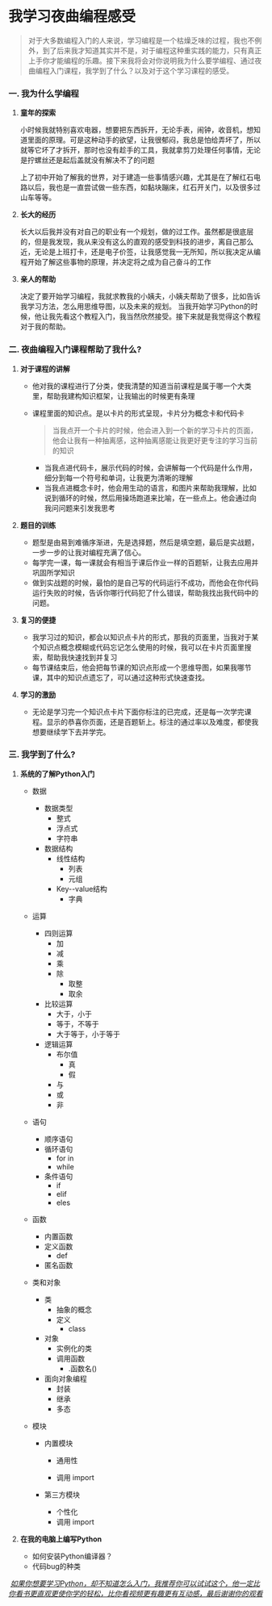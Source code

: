 # 我学习夜曲编程感受

> 对于大多数编程入门的人来说，学习编程是一个枯燥乏味的过程，我也不例外，到了后来我才知道其实并不是，对于编程这种重实践的能力，只有真正上手你才能编程的乐趣。接下来我将会对你说明我为什么要学编程、通过夜曲编程入门课程，我学到了什么？以及对于这个学习课程的感受。

### 一. 我为什么学编程

1. **童年的探索**

   小时候我就特别喜欢电器，想要把东西拆开，无论手表，闹钟，收音机，想知道里面的原理。可是这种动手的欲望，让我很郁闷，我总是怕给弄坏了，所以就等它坏了才拆开，那时也没有趁手的工具，我就拿剪刀处理任何事情，无论是拧螺丝还是起后盖就没有解决不了的问题

   上了初中开始了解我的世界，对于建造一些事情感兴趣，尤其是在了解红石电路以后，我也是一直尝试做一些东西，如黏块蹦床，红石开关门，以及很多过山车等等。

2. **长大的经历**

   长大以后我并没有对自己的职业有一个规划，做的过工作。虽然都是很底层的，但是我发现，我从来没有这么的直观的感受到科技的进步，离自己那么近，无论是上班打卡，还是电子价签，让我感觉我一无所知，所以我决定从编程开始了解这些事物的原理，并决定将之成为自己奋斗的工作

3. **亲人的帮助**

   决定了要开始学习编程，我就求教我的小姨夫，小姨夫帮助了很多，比如告诉我学习方法，怎么用思维导图，以及未来的规划。
   当我开始学习Python的时候，他让我先看这个教程入门，我当然欣然接受。接下来就是我觉得这个教程对于我的帮助。
### 二. 夜曲编程入门课程帮助了我什么?
1. **对于课程的讲解**

   - 他对我的课程进行了分类，使我清楚的知道当前课程是属于哪一个大类里，帮助我建构知识框架，让我输出的时候更有条理

   - 课程里面的知识点。是以卡片的形式呈现，卡片分为概念卡和代码卡

     > 当我点开一个卡片的时候，他会进入到一个新的学习卡片的页面，他会让我有一种抽离感，这种抽离感能让我更好更专注的学习当前的知识

     - 当我点进代码卡，展示代码的时候，会讲解每一个代码是什么作用，细分到每一个符号和单词，让我更为清晰的理解
     - 当我点进概念卡时，他会用生动的语言，和图片来帮助我理解，比如说到循环的时候，然后用操场跑道来比喻，在一些点上。他会通过向我问问题来引发我思考

2. **题目的训练**
   - 题型是由易到难循序渐进，先是选择题，然后是填空题，最后是实战题，一步一步的让我对编程充满了信心。
   - 每学完一课，每一课就会有相当于课后作业一样的百题斩，让我去应用并巩固所学知识
   - 做到实战题的时候，最怕的是自己写的代码运行不成功，而他会在你代码运行失败的时候，告诉你哪行代码犯了什么错误，帮助我找出我代码中的问题。

3. **复习的便捷**
   - 我学习过的知识，都会以知识点卡片的形式，那我的页面里，当我对于某个知识点概念模糊或代码忘记怎么使用的时候，我可以在卡片页面里搜索，帮助我快速找到并复习
   - 每节课结束后，他会把每节课的知识点形成一个思维导图，如果我哪节课，其中的知识点遗忘了，可以通过这种形式快速查找。

4. **学习的激励**
   - 无论是学习完一个知识点卡片下面你标注的已完成，还是每一次学完课程。显示的恭喜你页面，还是百题斩上。标注的通过率以及难度，都使我想要继续学下去并学完。

### 三. 我学到了什么?
1. **系统的了解Python入门**

   - 数据

     - 数据类型
       - 整式
       - 浮点式
       - 字符串
     - 数据结构
       - 线性结构
         - 列表
         - 元组
       - Key--value结构
         - 字典

   - 运算

     - 四则运算
       - 加
       - 减
       - 乘
       - 除
         - 取整
         - 取余
     - 比较运算
       - 大于，小于
       - 等于，不等于
       - 大于等于，小于等于
     - 逻辑运算
       - 布尔值
         - 真
         - 假
       - 与
       - 或
       - 非

   - 语句

     - 顺序语句
     - 循环语句
       - for  in
       - while
     - 条件语句
       - if
       - elif
       - eles

   - 函数

     - 内置函数
     - 定义函数
       - def
     - 匿名函数

   - 类和对象

     - 类
       - 抽象的概念
       - 定义
         - class
     - 对象
       - 实例化的类
       - 调用函数
         - .函数名()
     - 面向对象编程
       - 封装
       - 继承
       - 多态

   - 模块

     - 内置模块

       - 通用性

       - 调用 import

     - 第三方模块

       - 个性化
       - 调用 import

2. **在我的电脑上编写Python**
   
   - 如何安装Python编译器？
   - 代码bug的种类

​       <u> *如果你想要学习Python，却不知道怎么入门，我推荐你可以试试这个，他一定比你看书更直观更使你学的轻松，比你看视频更有趣更有互动感，最后谢谢你的观看*</u>